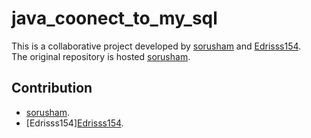 # java_coonect_to_my_sql


This is a collaborative project developed by [sorusham](https://github.com/sorusham) and [Edrisss154](https://github.com/Edrisss154).  
The original repository is hosted [sorusham](https://github.com/sorusham).

## Contribution
- [sorusham](https://github.com/sorusham).
- [Edrisss154][Edrisss154](https://github.com/Edrisss154).

